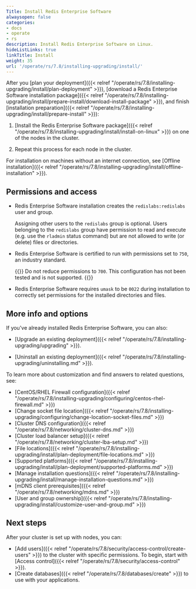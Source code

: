 ```yaml
---
Title: Install Redis Enterprise Software
alwaysopen: false
categories:
- docs
- operate
- rs
description: Install Redis Enterprise Software on Linux.
hideListLinks: true
linkTitle: Install
weight: 35
url: '/operate/rs/7.8/installing-upgrading/install/'
---
```


After you [plan your deployment]({{< relref "/operate/rs/7.8/installing-upgrading/install/plan-deployment" >}}), [download a Redis Enterprise Software installation package]({{< relref "/operate/rs/7.8/installing-upgrading/install/prepare-install/download-install-package" >}}), and finish [installation preparation]({{< relref "/operate/rs/7.8/installing-upgrading/install/prepare-install" >}}):

1. [Install the Redis Enterprise Software package]({{< relref "/operate/rs/7.8/installing-upgrading/install/install-on-linux" >}}) on one of the nodes in the cluster.

1. Repeat this process for each node in the cluster.

For installation on machines without an internet connection, see [Offline installation]({{< relref "/operate/rs/7.8/installing-upgrading/install/offline-installation" >}}).

## Permissions and access

- Redis Enterprise Software installation creates the `redislabs:redislabs` user and group. 

    Assigning other users to the `redislabs` group is optional. Users belonging to the `redislabs` group have permission to read and execute (e.g. use the `rladmin` status command) but are not allowed to write (or delete) files or directories.

- Redis Enterprise Software is certified to run with permissions set to `750`, an industry standard.

    {{<warning>}}
Do not reduce permissions to `700`. This configuration has not been tested and is not supported.
    {{</warning>}}

- Redis Enterprise Software requires `umask` to be `0022` during installation to correctly set permissions for the installed directories and files.

## More info and options

If you've already installed Redis Enterprise Software, you can also:

- [Upgrade an existing deployment]({{< relref "/operate/rs/7.8/installing-upgrading/upgrading" >}}).

- [Uninstall an existing deployment]({{< relref "/operate/rs/7.8/installing-upgrading/uninstalling.md" >}}).

To learn more about customization and find answers to related questions, see:

- [CentOS/RHEL Firewall configuration]({{< relref "/operate/rs/7.8/installing-upgrading/configuring/centos-rhel-firewall.md" >}})
- [Change socket file location]({{< relref "/operate/rs/7.8/installing-upgrading/configuring/change-location-socket-files.md" >}})
- [Cluster DNS configuration]({{< relref "/operate/rs/7.8/networking/cluster-dns.md" >}})
- [Cluster load balancer setup]({{< relref "/operate/rs/7.8/networking/cluster-lba-setup.md" >}})
- [File locations]({{< relref "/operate/rs/7.8/installing-upgrading/install/plan-deployment/file-locations.md" >}})
- [Supported platforms]({{< relref "/operate/rs/7.8/installing-upgrading/install/plan-deployment/supported-platforms.md" >}})
- [Manage installation questions]({{< relref "/operate/rs/7.8/installing-upgrading/install/manage-installation-questions.md" >}})
- [mDNS client prerequisites]({{< relref "/operate/rs/7.8/networking/mdns.md" >}})
- [User and group ownership]({{< relref "/operate/rs/7.8/installing-upgrading/install/customize-user-and-group.md" >}})

## Next steps

After your cluster is set up with nodes, you can:

- [Add users]({{< relref "/operate/rs/7.8/security/access-control/create-users" >}}) to the cluster with specific permissions.  To begin, start with [Access control]({{< relref "/operate/rs/7.8/security/access-control" >}}).
- [Create databases]({{< relref "/operate/rs/7.8/databases/create" >}}) to use with your applications.

